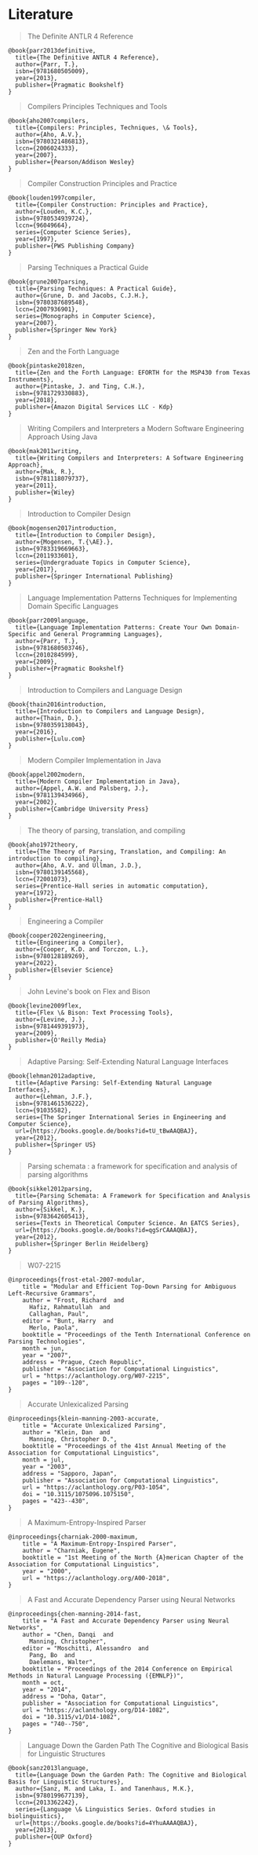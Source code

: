 # Literature

> The Definite ANTLR 4 Reference
```
@book{parr2013definitive,
  title={The Definitive ANTLR 4 Reference},
  author={Parr, T.},
  isbn={9781680505009},
  year={2013},
  publisher={Pragmatic Bookshelf}
}
```

> Compilers Principles Techniques and Tools
```
@book{aho2007compilers,
  title={Compilers: Principles, Techniques, \& Tools},
  author={Aho, A.V.},
  isbn={9780321486813},
  lccn={2006024333},
  year={2007},
  publisher={Pearson/Addison Wesley}
}
```

> Compiler Construction Principles and Practice
```
@book{louden1997compiler,
  title={Compiler Construction: Principles and Practice},
  author={Louden, K.C.},
  isbn={9780534939724},
  lccn={96049664},
  series={Computer Science Series},
  year={1997},
  publisher={PWS Publishing Company}
}
```

> Parsing Techniques a Practical Guide
```
@book{grune2007parsing,
  title={Parsing Techniques: A Practical Guide},
  author={Grune, D. and Jacobs, C.J.H.},
  isbn={9780387689548},
  lccn={2007936901},
  series={Monographs in Computer Science},
  year={2007},
  publisher={Springer New York}
}
```



> Zen and the Forth Language
```
@book{pintaske2018zen,
  title={Zen and the Forth Language: EFORTH for the MSP430 from Texas Instruments},
  author={Pintaske, J. and Ting, C.H.},
  isbn={9781729330883},
  year={2018},
  publisher={Amazon Digital Services LLC - Kdp}
}
```


> Writing Compilers and Interpreters a Modern Software Engineering Approach Using Java
```
@book{mak2011writing,
  title={Writing Compilers and Interpreters: A Software Engineering Approach},
  author={Mak, R.},
  isbn={9781118079737},
  year={2011},
  publisher={Wiley}
}
```

> Introduction to Compiler Design
```
@book{mogensen2017introduction,
  title={Introduction to Compiler Design},
  author={Mogensen, T.{\AE}.},
  isbn={9783319669663},
  lccn={2011933601},
  series={Undergraduate Topics in Computer Science},
  year={2017},
  publisher={Springer International Publishing}
}
```

> Language Implementation Patterns Techniques for Implementing Domain Specific Languages
```
@book{parr2009language,
  title={Language Implementation Patterns: Create Your Own Domain-Specific and General Programming Languages},
  author={Parr, T.},
  isbn={9781680503746},
  lccn={2010284599},
  year={2009},
  publisher={Pragmatic Bookshelf}
}
```

> Introduction to Compilers and Language Design
```
@book{thain2016introduction,
  title={Introduction to Compilers and Language Design},
  author={Thain, D.},
  isbn={9780359138043},
  year={2016},
  publisher={Lulu.com}
}
```

> Modern Compiler Implementation in Java
```
@book{appel2002modern,
  title={Modern Compiler Implementation in Java},
  author={Appel, A.W. and Palsberg, J.},
  isbn={9781139434966},
  year={2002},
  publisher={Cambridge University Press}
}
```


> The theory of parsing, translation, and compiling
```
@book{aho1972theory,
  title={The Theory of Parsing, Translation, and Compiling: An introduction to compiling},
  author={Aho, A.V. and Ullman, J.D.},
  isbn={9780139145568},
  lccn={72001073},
  series={Prentice-Hall series in automatic computation},
  year={1972},
  publisher={Prentice-Hall}
}
```

> Engineering a Compiler
```
@book{cooper2022engineering,
  title={Engineering a Compiler},
  author={Cooper, K.D. and Torczon, L.},
  isbn={9780128189269},
  year={2022},
  publisher={Elsevier Science}
}
```

> John Levine's book on Flex and Bison
```
@book{levine2009flex,
  title={Flex \& Bison: Text Processing Tools},
  author={Levine, J.},
  isbn={9781449391973},
  year={2009},
  publisher={O'Reilly Media}
}
```

> Adaptive Parsing: Self-Extending Natural Language Interfaces
```
@book{lehman2012adaptive,
  title={Adaptive Parsing: Self-Extending Natural Language Interfaces},
  author={Lehman, J.F.},
  isbn={9781461536222},
  lccn={91035582},
  series={The Springer International Series in Engineering and Computer Science},
  url={https://books.google.de/books?id=tU_tBwAAQBAJ},
  year={2012},
  publisher={Springer US}
}
```

> Parsing schemata : a framework for specification and analysis of parsing algorithms
```
@book{sikkel2012parsing,
  title={Parsing Schemata: A Framework for Specification and Analysis of Parsing Algorithms},
  author={Sikkel, K.},
  isbn={9783642605413},
  series={Texts in Theoretical Computer Science. An EATCS Series},
  url={https://books.google.de/books?id=qgSrCAAAQBAJ},
  year={2012},
  publisher={Springer Berlin Heidelberg}
}
```

> W07-2215
```
@inproceedings{frost-etal-2007-modular,
    title = "Modular and Efficient Top-Down Parsing for Ambiguous Left-Recursive Grammars",
    author = "Frost, Richard  and
      Hafiz, Rahmatullah  and
      Callaghan, Paul",
    editor = "Bunt, Harry  and
      Merlo, Paola",
    booktitle = "Proceedings of the Tenth International Conference on Parsing Technologies",
    month = jun,
    year = "2007",
    address = "Prague, Czech Republic",
    publisher = "Association for Computational Linguistics",
    url = "https://aclanthology.org/W07-2215",
    pages = "109--120",
}
```

> Accurate Unlexicalized Parsing
```
@inproceedings{klein-manning-2003-accurate,
    title = "Accurate Unlexicalized Parsing",
    author = "Klein, Dan  and
      Manning, Christopher D.",
    booktitle = "Proceedings of the 41st Annual Meeting of the Association for Computational Linguistics",
    month = jul,
    year = "2003",
    address = "Sapporo, Japan",
    publisher = "Association for Computational Linguistics",
    url = "https://aclanthology.org/P03-1054",
    doi = "10.3115/1075096.1075150",
    pages = "423--430",
}
```

> A Maximum-Entropy-Inspired Parser
```
@inproceedings{charniak-2000-maximum,
    title = "A Maximum-Entropy-Inspired Parser",
    author = "Charniak, Eugene",
    booktitle = "1st Meeting of the North {A}merican Chapter of the Association for Computational Linguistics",
    year = "2000",
    url = "https://aclanthology.org/A00-2018",
}

```

> A Fast and Accurate Dependency Parser using Neural Networks
```
@inproceedings{chen-manning-2014-fast,
    title = "A Fast and Accurate Dependency Parser using Neural Networks",
    author = "Chen, Danqi  and
      Manning, Christopher",
    editor = "Moschitti, Alessandro  and
      Pang, Bo  and
      Daelemans, Walter",
    booktitle = "Proceedings of the 2014 Conference on Empirical Methods in Natural Language Processing ({EMNLP})",
    month = oct,
    year = "2014",
    address = "Doha, Qatar",
    publisher = "Association for Computational Linguistics",
    url = "https://aclanthology.org/D14-1082",
    doi = "10.3115/v1/D14-1082",
    pages = "740--750",
}
```

> Language Down the Garden Path The Cognitive and Biological Basis for Linguistic Structures
```
@book{sanz2013language,
  title={Language Down the Garden Path: The Cognitive and Biological Basis for Linguistic Structures},
  author={Sanz, M. and Laka, I. and Tanenhaus, M.K.},
  isbn={9780199677139},
  lccn={2013362242},
  series={Language \& Linguistics Series. Oxford studies in biolinguistics},
  url={https://books.google.de/books?id=4YhuAAAAQBAJ},
  year={2013},
  publisher={OUP Oxford}
}
```

















































